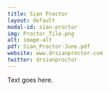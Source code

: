 ```yaml
---
title: Sian Proctor
layout: default
modal-id: sian-proctor
img: Proctor_Tile.png
alt: image-alt
pdf: Sian_Proctor-June.pdf
website: www.drsianproctor.com
twitter: drsianproctor
---
```


Text goes here.
